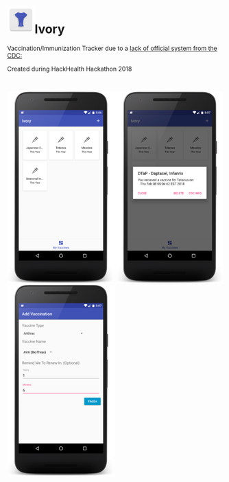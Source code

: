 <h1><img src="Ivory/app/src/main/res/mipmap-hdpi/ic_launcher.png" width="64"/>Ivory</h1>

Vaccination/Immunization Tracker due to a [lack of official system from the CDC:](https://www.cdc.gov/vaccines/adults/vaccination-records.html)

Created during HackHealth Hackathon 2018

<br>

<img src="Ivory/a.png" width="250"> <img src="Ivory/b.png" width="250"> <img src="Ivory/c.png" width="250">
